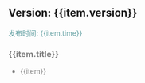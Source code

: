 
<div>
    <div v-for="item in updateList">
        <h2>Version: {{item.version}}</h1>
        <p style="color: cadetblue">发布时间: {{item.time}}</p>
        <div v-for="item in item.desc" style="color: grey">
            <h3 style="color: grey">{{item.title}}</h2>
            <ul>
                <li v-for="item in item.desc">{{item}}</li>
            </ul>
        </div>
    </div>
</div>

<script>
function generatorData(version, time, desc) {
  return {
    version,
    time,
    desc
  }
}

new Vue({
    el: '#main',
    data() {
      return {
        updateList: [
          generatorData('0.2.2', '2019-07-13', [
            {
              title: 'COMPONENT',
              desc: [
                '新增 Accordion 手风琴组件'
              ]
            }
          ]),
          generatorData('0.2.1', '2019-07-11', [
            {
              title: 'API',
              desc: [
                'Animation 组件',
                '新增 onAnimationStart、onAnimationEnd 事件',
                'Tabs 组件',
                '新增 tabs 属性下的 id 属性',
                '新增 touchMove 可滑动属性',
                'VerticalTab 组件',
                '新增 backTop 属性'
              ]
            }, {
                title: 'BUG',
                desc: [
                  'Card 组件',
                  '修复插入 children 内容时的异常提醒（不影响使用）'
                ]
            }
          ]),
          generatorData('0.2.0', '2019-07-09', [
            {
              title: 'COMPONENT',
              desc: ['新增垂直导航 ClVerticalTab, ClVerticalTabCell 组件']
            }
          ]),
          generatorData('0.1.7', '2019-07-07', [
            {
              title: 'API',
              desc: ['新增 titleBar 组件 renderRight 属性']
            }, {
              title: 'BUG',
              desc: ['解决 浅色 light-pink 失效问题']
            }
          ]),
          generatorData('0.1.6', '2019-07-05', [
            {
              title: 'API',
              desc: ['新增 MenuList list 下 disabled 属性']
            },
            {
              title: 'BUG',
              desc: ['MenuList 点击失效问题']
            }
          ]),
          generatorData('0.1.5', '2019-07-05', [
            {
              title: 'API',
              desc: ['新增 Radio 组件 type 属性下的 list 属性']
            }
          ]),
          generatorData('0.1.4', '2019-07-04', [
            {
              title: 'COMPONENT',
              desc: [
                '新增 Animation 动画组件'
              ]
            }, {
              title: 'API',
              desc: [
                '修改 Timeline 组件 times 属性下 content 格式(string --> string[])',
                  '新增 Timeline 组件 times 属性下 title 属性(string)',
                  '新增 Timeline 组件 times 属性下 node 属性(string)'
              ]
            }
          ]),
          generatorData('0.1.3', '2019-07-02', [
            {
              title: 'BUG_FIX',
              desc: [
                '修复 H5 Button 无动效问题',
                '修复 H5 Timeline 线条过细问题',
                '修复 H5 Swiper 未铺满问题',
                '修复 H5 MenuList 图片过大问题'
              ]
            }
          ]),
          generatorData('0.1.1', '2019-07-01', [
            {
              title: 'BUG_FIX',
              desc: [
                '修复 H5 适配的部分问题',
                '修复 H5 Radio 样式问题'
              ]
            }
          ]),
          generatorData('0.1.0', '2019-06-25',
            [
              {
                title: 'FATURE',
                desc: [
                  'MP-ColorUI 测试版上线'
                ]
              }
            ]
          )
        ]
      }
    }
})
</script>
